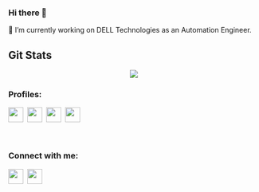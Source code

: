 ### Hi there 👋

<!--
**ankitrhode/ankitrhode** is a ✨ _special_ ✨ repository because its `README.md` (this file) appears on your GitHub profile.

Here are some ideas to get you started:

- 🔭 I’m currently working on DELL Technologies as a Automation Engineer
- 🌱 I’m currently learning Full Stack Development and Machine Learning
- 👯 I’m looking to collaborate on ...
- 🤔 I’m looking for help with ...
- 💬 Ask me about ...
- 📫 How to reach me: ...
- 😄 Pronouns: ...
- ⚡ Fun fact: ...
-->

🔭 I’m currently working on DELL Technologies as an Automation Engineer.
## Git Stats
<div align="center">
<img src="https://github-readme-stats.vercel.app/api?username=ankitrhode&theme=chartreuse-dark&show_icons=true"/>
</div>

### Profiles:
<a href="https://www.hackerrank.com/ankitrhode" alt="Linkedin"><img src="https://cdn.jsdelivr.net/npm/simple-icons@v3/icons/hackerrank.svg" height="30" width="30"></a>&nbsp;
<a href="https://auth.geeksforgeeks.org/user/ankitrhode/profile" alt="Linkedin"><img src="https://cdn.jsdelivr.net/npm/simple-icons@v3/icons/geeksforgeeks.svg" height="30" width="30"></a>&nbsp;
<a href="https://www.codechef.com/users/ankitrhode" alt="Linkedin"><img src="https://cdn.jsdelivr.net/npm/simple-icons@v3/icons/codechef.svg" height="30" width="30"></a>&nbsp;
<a href="https://github.com/ankitrhode?tab=repositories" alt="Linkedin"><img src="https://cdn.jsdelivr.net/npm/simple-icons@v3/icons/github.svg" height="30" width="30"></a>&nbsp;

<br />

### Connect with me:
<a href="https://www.linkedin.com/in/ankitcse/" alt="Linkedin"><img src="https://cdn.jsdelivr.net/npm/simple-icons@v3/icons/linkedin.svg" height="30" width="30"></a>&nbsp;
<a href="https://twitter.com/Ankit77372326" alt="Linkedin"><img src="https://cdn.jsdelivr.net/npm/simple-icons@v3/icons/twitter.svg" height="30" width="30"></a>&nbsp;

